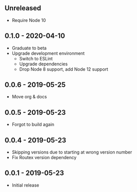 ## Unreleased

- Require Node 10

## 0.1.0 - 2020-04-10

- Graduate to beta
- Upgrade development environment
  - Switch to ESLint
  - Upgrade dependencies
  - Drop Node 8 support, add Node 12 support

## 0.0.6 - 2019-05-25

- Move org & docs

## 0.0.5 - 2019-05-23

- Forgot to build again

## 0.0.4 - 2019-05-23

- Skipping versions due to starting at wrong version number
- Fix Routex version dependency

## 0.0.1 - 2019-05-23

- Initial release
